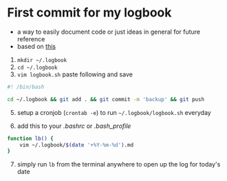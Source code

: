 # First commit for my logbook
 * a way to easily document code or just ideas in general for future reference
 * based on [this](https://routley.io/tech/2017/11/23/logbook.html)


1. `mkdir ~/.logbook`
2. `cd ~/.logbook`
3. `vim logbook.sh` paste following and save
```bash
#! /bin/bash

cd ~/.logbook && git add . && git commit -m 'backup' && git push
```

5. setup a cronjob (`crontab -e`) to run `~/.logbook/logbook.sh` everyday

6. add this to your *.bashrc* or *.bash_profile*
 
```bash
function lb() {
    vim ~/.logbook/$(date '+%Y-%m-%d').md
}
```

7. simply run `lb` from the terminal anywhere to open up the log for today's date
